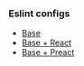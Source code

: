 ### Eslint configs
+ [Base](js/eslint/eslint-config-criography-base)    
+ [Base + React](js/eslint/eslint-config-criography-react)    
+ [Base + Preact](js/eslint/eslint-config-criography-preact)    